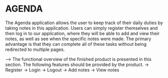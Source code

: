 # AGENDA

The Agenda application allows the user to keep track of their daily duties by taking notes in this application. Users can simply register themselves and then log in to our application, where they will be able to add and view their notes, as well as see when the specific notes were made. The primary advantage is that they can complete all of these tasks without being redirected to multiple pages.

--> The functional overview of the finished product is presented in this section. The following features should be provided by the product.
-> Register
-> Login
-> Logout
-> Add notes
-> View notes
